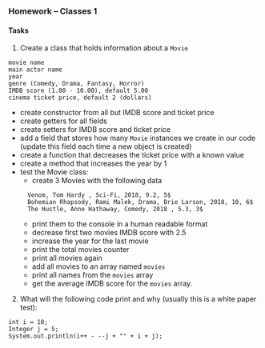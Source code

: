 ### Homework – Classes 1


#### Tasks

1. Create a class that holds information about a `Movie`
```
movie name
main actor name
year
genre (Comedy, Drama, Fantasy, Horror)
IMDB score (1.00 - 10.00), default 5.00
cinema ticket price, default 2 (dollars)
```

- create constructor from all but IMDB score and ticket price
- create getters for all fields
- create setters for IMDB score and ticket price
- add a field that stores how many `Movie` instances we create in our code
(update this field each time a new object is created)
- create a function that decreases the ticket price with a known value
- create a method that increases the year by 1
- test the Movie class:
  - create 3 Movies with the following data
  ```
    Venom, Tom Hardy , Sci-Fi, 2018, 9.2, 5$
    Bohemian Rhapsody, Rami Malek, Drama, Brie Larson, 2018, 10, 6$
    The Hustle, Anne Hathaway, Comedy, 2018 , 5.3, 3$
  ```
  - print them to the console in a human readable format
  - decrease first two movies IMDB score with 2.5
  - increase the year for the last movie
  - print the total movies counter
  - print all movies again
  - add all movies to an array named `movies`
  - print all names from the `movies` array
  - get the average IMDB score for the `movies` array.


2. What will the following code print and why (usually this is a white paper test):
```
int i = 10;
Integer j = 5;
System.out.println(i++ - --j + "" + i + j);
```

